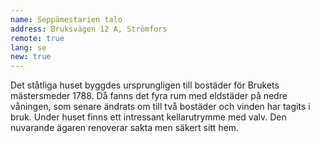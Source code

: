 ```yaml
---
name: Seppämestarien talo
address: Bruksvägen 12 A, Strömfors
remote: true
lang: se
new: true
---
```

Det ståtliga huset byggdes ursprungligen till bostäder för Brukets mästersmeder 1788. Då fanns det fyra rum med eldstäder 
på nedre våningen, som senare ändrats om till två bostäder och vinden har tagits i bruk. Under huset finns ett intressant 
kellarutrymme med valv. Den nuvarande ägaren renoverar sakta men säkert sitt hem.